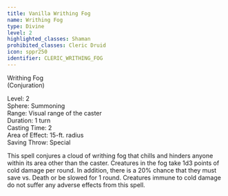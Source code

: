 ```yaml
---
title: Vanilla Writhing Fog
name: Writhing Fog
type: Divine
level: 2
highlighted_classes: Shaman
prohibited_classes: Cleric Druid
icon: sppr250
identifier: CLERIC_WRITHING_FOG
---
```

Writhing Fog  
(Conjuration)  
  
Level: 2  
Sphere: Summoning  
Range: Visual range of the caster  
Duration: 1 turn  
Casting Time: 2  
Area of Effect: 15-ft. radius  
Saving Throw: Special  
  
This spell conjures a cloud of writhing fog that chills and hinders anyone within its area other than the caster. Creatures in the fog take 1d3 points of cold damage per round. In addition, there is a 20% chance that they must save vs. Death or be slowed for 1 round. Creatures immune to cold damage do not suffer any adverse effects from this spell.  
